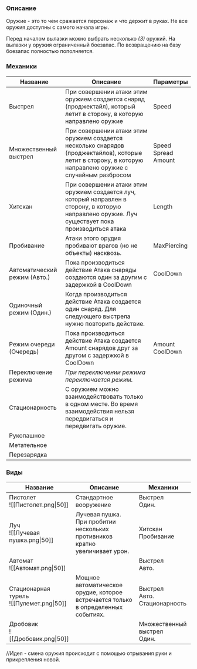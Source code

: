 ### Описание
Оружие - это то чем сражается персонаж и что держит в руках.  Не все оружия доступны с самого начала игры. 

Перед началом вылазки можно выбрать несколько *(3)* оружий. На вылазки у оружия ограниченный боезапас. По возвращению на базу боезапас полностью пополняется. 

### Механики

| Название                     | Описание                                                                                                                                                   | Параметры                     |
| ---------------------------- | ---------------------------------------------------------------------------------------------------------------------------------------------------------- | ----------------------------- |
| Выстрел                      | При совершении атаки этим оружием создается снаряд (проджектайл), который летит в сторону, в которую направлено оружие                                     | Speed<br>                     |
| Множественный выстрел        | При совершении атаки этим оружием создается несколько снарядов (проджектайлов), которые летит в сторону, в которую направлено оружие с случайным разбросом | Speed<br>Spread<br>Amount<br> |
| Хитскан                      | При совершении атаки этим оружием создается луч, который направлен в сторону, в которую направлено оружие. Луч существует пока производиться атака         | Length                        |
| Пробивание                   | Атаки этого орудия пробивают врагов (но не объекты) насквозь.                                                                                              | MaxPiercing                   |
| Автоматический режим (Авто.) | Пока производиться действие Атака снаряды создаются один за другим с задержкой в CoolDown                                                                  | CoolDown                      |
| Одиночный режим (Один.)      | Когда производиться действие Атака создается один снаряд. Для следующего выстрела нужно повторить действие.                                                |                               |
| Режим очереди (Очередь)      | Пока производиться действие Атака создается Amount снарядов друг за другом с задержкой в CoolDown                                                          | Amount<br>CoolDown            |
| Переключение режима          | *При переключении режима переключается режим.*                                                                                                             |                               |
| Стационарность               | С оружием можно взаимодействовать только в одном месте. Во время взаимодействия нельзя передвигаться и передвигать оружие.                                 |                               |
| Рукопашное                   |                                                                                                                                                            |                               |
| Метательное                  |                                                                                                                                                            |                               |
| Перезарядка                  |                                                                                                                                                            |                               |

### Виды

| Название                                    | Описание                                                                          | Механики                           |
| ------------------------------------------- | --------------------------------------------------------------------------------- | ---------------------------------- |
| Пистолет<br>![[Пистолет.png\|50]]           | Стандартное вооружение                                                            | Выстрел<br>Один.                   |
| Луч<br> ![[Лучевая пушка.png\|50]]          | Лучевая пушка. При пробитии нескольких противников кратно увеличивает урон.       | Хитскан<br>Пробивание              |
| Автомат<br>![[Автомат.png\|50]]             |                                                                                   | Выстрел<br>Авто.                   |
| Стационарная турель<br>![[Пулемет.png\|50]] | Мощное автоматическое орудие, которое встречается только в определенных событиях. | Выстрел<br>Авто.<br>Стационарность |
| Дробовик<br>![[Дробовик.png\|50]]           |                                                                                   | Множественный выстрел<br>Один.     |


//Идея - смена оружия происходит с помощью отрывания руки и прикрепления новой.